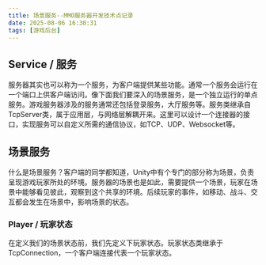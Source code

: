 ```yaml
---
title: 场景服务--MMO服务器开发技术点记录
date: 2025-08-06 16:30:31
tags: [游戏后台]
---
```


## Service / 服务

服务器其实也可以称为一个服务，为客户端提供某些功能。通常一个服务会运行在一个端口上供客户端访问。像下面我们要深入的场景服务，是一个独立运行的单点服务。游戏服务器涉及的服务通常还包括登录服务，大厅服务等。服务类继承自TcpServer类，属于应用层，与网络层解耦开来。这里可以设计一个连接器的接口，实现服务可以自定义所需的通信协议，如TCP、UDP、Websocket等。

## 场景服务

什么是场景服务？客户端的同学都知道，Unity中有个专门的部分称为场景，负责呈现游戏玩家所处的环境。服务器的场景也是如此，需要提供一个场景，玩家在场景中能够看见彼此，观察到这个共享的环境。后续玩家的事件，如移动、战斗、交互都会发生在场景中，影响场景的状态。

### Player / 玩家状态

在定义我们的场景状态前，我们先定义下玩家状态。玩家状态类继承于TcpConnection，一个客户端连接代表一个玩家状态。